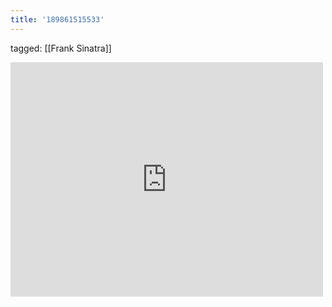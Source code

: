 ```yaml
---
title: '189861515533'
---
```

tagged: [[Frank Sinatra]]
<iframe allow="accelerometer; autoplay; clipboard-write; encrypted-media; gyroscope; picture-in-picture" allowfullscreen="" frameborder="0" height="375" id="youtube_iframe" src="https://www.youtube.com/embed/M-b3iU-INDo?feature=oembed&amp;enablejsapi=1&amp;origin=https://safe.txmblr.com&amp;wmode=opaque" width="500"></iframe>